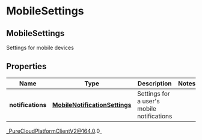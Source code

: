 # MobileSettings

## MobileSettings
Settings for mobile devices

## Properties

|Name | Type | Description | Notes|
|------------ | ------------- | ------------- | -------------|
| **notifications** | [**MobileNotificationSettings**](MobileNotificationSettings) | Settings for a user&#39;s mobile notifications | |



_PureCloudPlatformClientV2@164.0.0_
